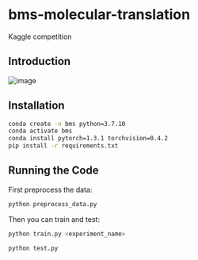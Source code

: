 # bms-molecular-translation
Kaggle competition

## Introduction

![image](https://user-images.githubusercontent.com/33998401/112753716-78adc600-8fe1-11eb-95e1-b1eb764caf6e.png)

## Installation

```bash
conda create -n bms python=3.7.10
conda activate bms
conda install pytorch=1.3.1 torchvision=0.4.2
pip install -r requirements.txt
```


## Running the Code

First preprocess the data:

```bash
python preprocess_data.py
```

Then you can train and test:

```bash
python train.py <experiment_name>
```

```bash
python test.py
```
